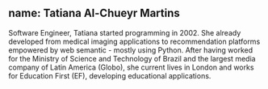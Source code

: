 name: Tatiana Al-Chueyr Martins
---
Software Engineer, Tatiana started programming in 2002. She already developed from medical imaging applications to recommendation platforms empowered by web semantic - mostly using Python. After having worked for the Ministry of Science and Technology of Brazil and the largest media company of Latin America (Globo), she current lives in London and works for Education First (EF), developing educational applications.